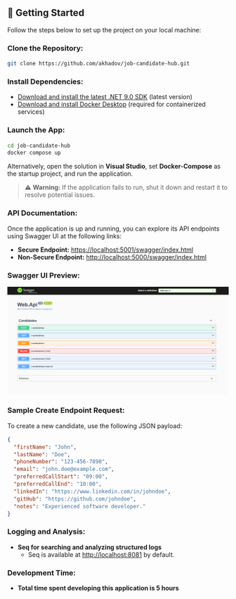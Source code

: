 ## 🚀 Getting Started

Follow the steps below to set up the project on your local machine:

### Clone the Repository:
```bash
git clone https://github.com/akhadov/job-candidate-hub.git
```

### Install Dependencies:
- [Download and install the latest .NET 9.0 SDK](https://dotnet.microsoft.com/download/dotnet/9.0) (latest version)
- [Download and install Docker Desktop](https://www.docker.com/products/docker-desktop) (required for containerized services)

### Launch the App:
```bash
cd job-candidate-hub
docker compose up
```

Alternatively, open the solution in **Visual Studio**, set **Docker-Compose** as the startup project, and run the application.

> ⚠ **Warning:** If the application fails to run, shut it down and restart it to resolve potential issues.

### API Documentation:
Once the application is up and running, you can explore its API endpoints using Swagger UI at the following links:
- **Secure Endpoint:** [https://localhost:5001/swagger/index.html](https://localhost:5001/swagger/index.html)
- **Non-Secure Endpoint:** [http://localhost:5000/swagger/index.html](http://localhost:5000/swagger/index.html)

### Swagger UI Preview:
![Swagger UI Screenshot](image.png)

### Sample Create Endpoint Request:
To create a new candidate, use the following JSON payload:

```json
{
  "firstName": "John",
  "lastName": "Doe",
  "phoneNumber": "123-456-7890",
  "email": "john.doe@example.com",
  "preferredCallStart": "09:00",
  "preferredCallEnd": "10:00",
  "linkedIn": "https://www.linkedin.com/in/johndoe",
  "gitHub": "https://github.com/johndoe",
  "notes": "Experienced software developer."
}
```

### Logging and Analysis:
- **Seq for searching and analyzing structured logs**
  - Seq is available at [http://localhost:8081](http://localhost:8081) by default.

### Development Time:
- **Total time spent developing this application is 5 hours**
